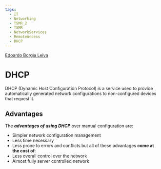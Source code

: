 ```yaml
---
tags:
  - IT
  - Networking
  - TSMR_2
  - TSMR
  - NetworkServices
  - RemoteAccess
  - DHCP
---
```


[Edoardo Borgia Leiva](https://edoardo-b-leiva.github.io)
# DHCP
DHCP (Dynamic Host Configuration Protocol) is a service used to provide automatically generated network configurations to non-configured devices that request it.
## Advantages
The ___advantages of using DHCP___ over manual configuration are:
- Simpler network configuration management
- Less time necessary
- Less prone to errors and conflicts
but all of these advantages __come at the cost of__:
- Less overall control over the network
- Almost fully server controlled network